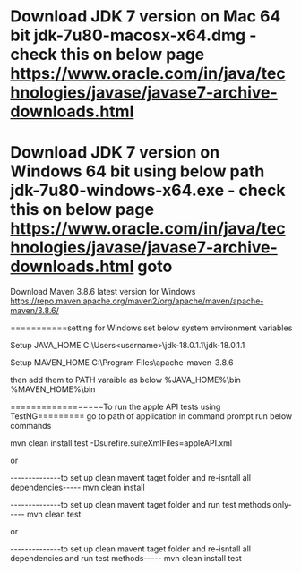 Download JDK 7 version on Mac 64 bit
jdk-7u80-macosx-x64.dmg - check this on below page
https://www.oracle.com/in/java/technologies/javase/javase7-archive-downloads.html
=================================
Download JDK 7 version on Windows 64 bit using below path
jdk-7u80-windows-x64.exe - check this on below page
https://www.oracle.com/in/java/technologies/javase/javase7-archive-downloads.html
goto 
=================================
Download Maven 3.8.6 latest version for Windows
https://repo.maven.apache.org/maven2/org/apache/maven/apache-maven/3.8.6/

===========setting for Windows
set below system environment variables 

Setup JAVA_HOME
C:\Users\<username>\jdk-18.0.1.1\jdk-18.0.1.1

Setup MAVEN_HOME
C:\Program Files\apache-maven-3.8.6


then add them to PATH varaible as below
%JAVA_HOME%\bin
%MAVEN_HOME%\bin


==================To run the apple API tests using TestNG=========
go to path of application in command prompt
run below commands

mvn clean install test -Dsurefire.suiteXmlFiles=appleAPI.xml

or

--------------to set up clean mavent taget folder and re-isntall all dependencies-----
mvn clean install

--------------to set up clean mavent taget folder and run test methods only-----
mvn clean test

or 

--------------to set up clean mavent taget folder and re-isntall all dependencies and run test methods-----
mvn clean install test
